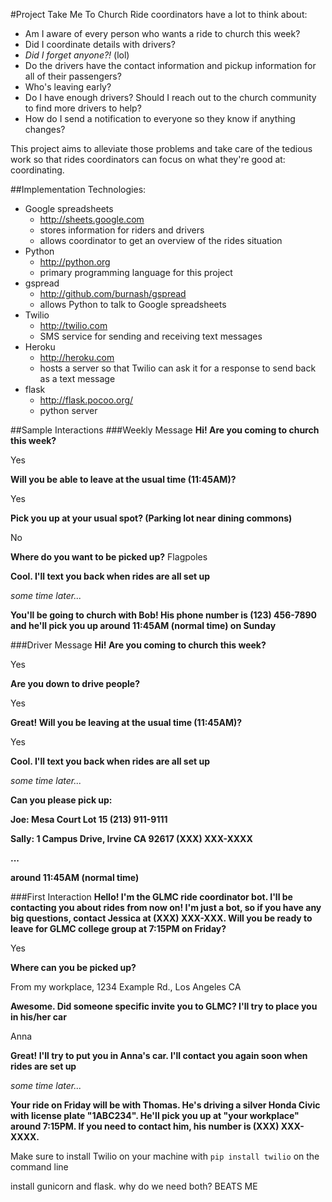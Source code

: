 #Project Take Me To Church
Ride coordinators have a lot to think about:
* Am I aware of every person who wants a ride to church this week? 
* Did I coordinate details with drivers? 
* _Did I forget anyone?!_ (lol)  
* Do the drivers have the contact information and pickup information for all of their passengers?
* Who's leaving early? 
* Do I have enough drivers? Should I reach out to the church community to find more drivers to help? 
* How do I send a notification to everyone so they know if anything changes? 

This project aims to alleviate those problems and take care of the tedious work so that rides coordinators can focus on what they're good at: coordinating.

##Implementation
Technologies:
* Google spreadsheets 
  * http://sheets.google.com
  * stores information for riders and drivers
  * allows coordinator to get an overview of the rides situation
* Python
  * http://python.org
  * primary programming language for this project
* gspread 
  * http://github.com/burnash/gspread
  * allows Python to talk to Google spreadsheets
* Twilio 
  * http://twilio.com
  * SMS service for sending and receiving text messages
* Heroku 
  * http://heroku.com
  * hosts a server so that Twilio can ask it for a response to send back as a text message
* flask
  * http://flask.pocoo.org/
  * python server


##Sample Interactions
###Weekly Message
__Hi! Are you coming to church this week?__

Yes

__Will you be able to leave at the usual time (11:45AM)?__

Yes

__Pick you up at your usual spot? (Parking lot near dining commons)__

No

__Where do you want to be picked up?__
Flagpoles

__Cool. I'll text you back when rides are all set up__

_some time later..._

__You'll be going to church with Bob! His phone number is (123) 456-7890 and he'll pick you up around 11:45AM (normal time) on Sunday__

###Driver Message
__Hi! Are you coming to church this week?__

Yes

__Are you down to drive people?__

Yes

__Great! Will you be leaving at the usual time (11:45AM)?__

Yes

__Cool. I'll text you back when rides are all set up__

_some time later..._

__Can you please pick up:__

__Joe: Mesa Court Lot 15 
   (213) 911-9111__
   
__Sally: 1 Campus Drive, Irvine CA 92617
   (XXX) XXX-XXXX__
 
__...__

__around 11:45AM (normal time)__

###First Interaction
__Hello! I'm the GLMC ride coordinator bot. I'll be contacting you about rides from now on! I'm just a bot, so if you have any big questions, contact Jessica at (XXX) XXX-XXX. Will you be ready to leave for GLMC college group at 7:15PM on Friday?__

Yes

__Where can you be picked up?__

From my workplace, 1234 Example Rd., Los Angeles CA

__Awesome. Did someone specific invite you to GLMC? I'll try to place you in his/her car__

Anna

__Great! I'll try to put you in Anna's car. I'll contact you again soon when rides are set up__

_some time later..._

__Your ride on Friday will be with Thomas. He's driving a silver Honda Civic with license plate "1ABC234". He'll pick you up at "your workplace" around 7:15PM. If you need to contact him, his number is (XXX) XXX-XXXX.__





Make sure to install Twilio on your machine with
`pip install twilio`
on the command line

install gunicorn and flask. why do we need both? BEATS ME
